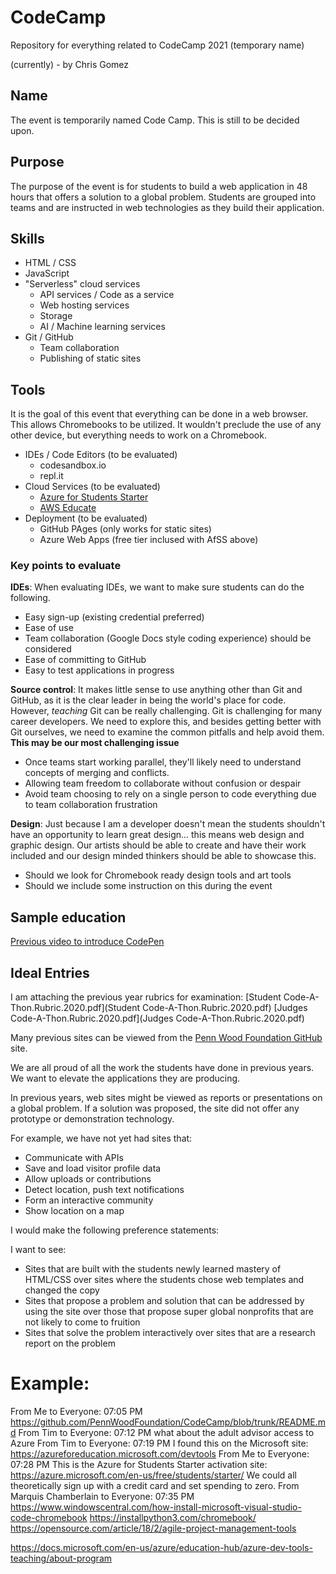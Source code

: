 # CodeCamp
Repository for everything related to CodeCamp 2021 (temporary name)

(currently) - by Chris Gomez

## Name
The event is temporarily named Code Camp.  This is still to be decided upon.

## Purpose
The purpose of the event is for students to build a web application in 48 hours that offers a solution to a global problem.  Students are grouped into teams and are instructed in web technologies as they build their application.

## Skills
- HTML / CSS
- JavaScript
- "Serverless" cloud services
    - API services / Code as a service
    - Web hosting services
    - Storage
    - AI / Machine learning services
- Git / GitHub
    - Team collaboration
    - Publishing of static sites

## Tools

It is the goal of this event that everything can be done in a web browser.  This allows Chromebooks to be utilized.  It wouldn't preclude the use of any other device, but everything needs to work on a Chromebook.

- IDEs / Code Editors (to be evaluated)
    - codesandbox.io
    - repl.it
- Cloud Services (to be evaluated)
    - [Azure for Students Starter](https://azure.microsoft.com/en-us/free/students/starter/)
    - [AWS Educate](https://aws.amazon.com/education/awseducate/students/)
- Deployment (to be evaluated)
    - GitHub PAges (only works for static sites)
    - Azure Web Apps (free tier inclused with AfSS above)

### Key points to evaluate

**IDEs**: When evaluating IDEs, we want to make sure students can do the following.
- Easy sign-up (existing credential preferred)
- Ease of use
- Team collaboration (Google Docs style coding experience) should be considered
- Ease of committing to GitHub
- Easy to test applications in progress

**Source control**: It makes little sense to use anything other than Git and GitHub, as it is the clear leader in being the world's place for code.  However, *teaching* Git can be really challenging.  Git is challenging for many career developers.  We need to explore this, and besides getting better with Git ourselves, we need to examine the common pitfalls and help avoid them.
**This may be our most challenging issue**
- Once teams start working parallel, they'll likely need to understand concepts of merging and conflicts.
- Allowing team freedom to collaborate without confusion or despair
- Avoid team choosing to rely on a single person to code everything due to team collaboration frustration

**Design**: Just because I am a developer doesn't mean the students shouldn't have an opportunity to learn great design... this means web design and graphic design.  Our artists should be able to create and have their work included and our design minded thinkers should be able to showcase this.
- Should we look for Chromebook ready design tools and art tools
- Should we include some instruction on this during the event

## Sample education
[Previous video to introduce CodePen](https://youtu.be/O-vslGuGRg8)

## Ideal Entries

I am attaching the previous year rubrics for examination:
[Student Code-A-Thon.Rubric.2020.pdf](Student Code-A-Thon.Rubric.2020.pdf)
[Judges Code-A-Thon.Rubric.2020.pdf](Judges Code-A-Thon.Rubric.2020.pdf)

Many previous sites can be viewed from the [Penn Wood Foundation GitHub](https://github.com/pennwoodfoundation) site.

We are all proud of all the work the students have done in previous years.  We want to elevate the applications they are producing.

In previous years, web sites might be viewed as reports or presentations on a global problem.  If a solution was proposed, the site did not offer any prototype or demonstration technology. 

For example, we have not yet had sites that:
- Communicate with APIs
- Save and load visitor profile data
- Allow uploads or contributions
- Detect location, push text notifications
- Form an interactive community
- Show location on a map

I would make the following preference statements:

I want to see:
- Sites that are built with the students newly learned mastery of HTML/CSS over sites where the students chose web templates and changed the copy
- Sites that propose a problem and solution that can be addressed by using the site over those that propose super global nonprofits that are not likely to come to fruition
- Sites that solve the problem interactively over sites that are a research report on the problem

# Example:


From Me to Everyone:  07:05 PM
https://github.com/PennWoodFoundation/CodeCamp/blob/trunk/README.md
From Tim to Everyone:  07:12 PM
what about the adult advisor access to Azure
From Tim to Everyone:  07:19 PM
I found this on the Microsoft site: https://azureforeducation.microsoft.com/devtools
From Me to Everyone:  07:28 PM
This is the Azure for Students Starter activation site: https://azure.microsoft.com/en-us/free/students/starter/
We could all theoretically sign up with a credit card and set spending to zero.
From Marquis Chamberlain to Everyone:  07:35 PM
https://www.windowscentral.com/how-install-microsoft-visual-studio-code-chromebook
https://installpython3.com/chromebook/
https://opensource.com/article/18/2/agile-project-management-tools


https://docs.microsoft.com/en-us/azure/education-hub/azure-dev-tools-teaching/about-program
